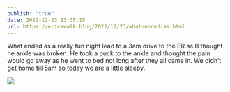 ```yaml
---
publish: "true"
date: 2022-12-23 13:35:15
url: https://ericmwalk.blog/2022/12/23/what-ended-as.html
---
```


What ended as a really fun night lead to a 3am drive to the ER as B thought he ankle was broken. He took a puck to the ankle and thought the pain would go away as he went to bed not long after they all came in. We didn’t get home till 5am so today we are a little sleepy.

![](https://ericmwalk.blog/uploads/2022/8c2aaa2eda.jpg)